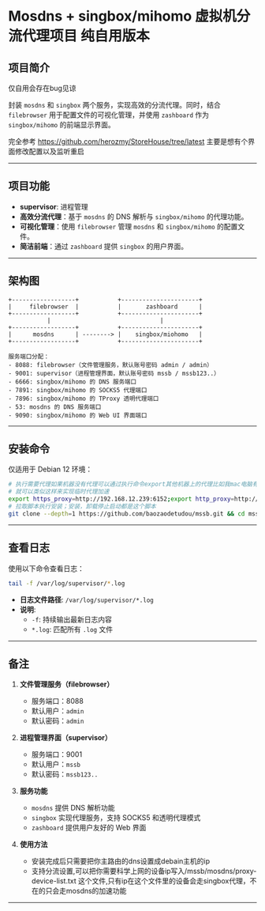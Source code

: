 
# Mosdns + singbox/mihomo 虚拟机分流代理项目 纯自用版本

## 项目简介
仅自用会存在bug见谅

封装 `mosdns` 和 `singbox` 两个服务，实现高效的分流代理。同时，结合 `filebrowser` 用于配置文件的可视化管理，并使用 `zashboard` 作为 `singbox/mihomo` 的前端显示界面。

完全参考 https://github.com/herozmy/StoreHouse/tree/latest 主要是想有个界面修改配置以及监听重启

---

## 项目功能

- **supervisor**: 进程管理
- **高效分流代理**：基于 `mosdns` 的 DNS 解析与 `singbox/mihomo` 的代理功能。
- **可视化管理**：使用 `filebrowser` 管理 `mosdns` 和 `singbox/mihomo` 的配置文件。
- **简洁前端**：通过 `zashboard` 提供 `singbox` 的用户界面。

---

## 架构图

```plaintext
+------------------+           +----------------------+
|     filebrowser  |           |       zashboard      |
+------------------+           +----------------------+
           |                               |
+------------------+           +----------------------+
|      mosdns      | --------> |    singbox/miohomo   |
+------------------+           +----------------------+

服务端口分配：
- 8088: filebrowser（文件管理服务，默认账号密码 admin / admin）
- 9001: supervisor（进程管理界面，默认账号密码 mssb / mssb123..）
- 6666: singbox/mihomo 的 DNS 服务端口
- 7891: singbox/mihomo 的 SOCKS5 代理端口
- 7896: singbox/mihomo 的 TProxy 透明代理端口
- 53: mosdns 的 DNS 服务端口
- 9090: singbox/mihomo 的 Web UI 界面端口
```

---

## 安装命令

仅适用于 Debian 12 环境：

```bash
# 执行需要代理如果机器没有代理可以通过执行命令export其他机器上的代理比如我mac电脑有surge或者win有mihomo允许局域网
# 就可以类似这样来实现临时代理加速
export https_proxy=http://192.168.12.239:6152;export http_proxy=http://192.168.12.239:6152;export all_proxy=socks5://192.168.12.239:6153
# 拉取脚本执行安装；安装，卸载停止启动都是这个脚本
git clone --depth=1 https://github.com/baozaodetudou/mssb.git && cd mssb && bash install.sh
```

---

## 查看日志

使用以下命令查看日志：

```bash
tail -f /var/log/supervisor/*.log
```

- **日志文件路径**: `/var/log/supervisor/*.log`
- **说明**:
    - `-f`: 持续输出最新日志内容
    - `*.log`: 匹配所有 `.log` 文件

---

## 备注

1. **文件管理服务（filebrowser）**
    - 服务端口：8088
    - 默认用户：`admin`
    - 默认密码：`admin`

2. **进程管理界面（supervisor）**
    - 服务端口：9001
    - 默认用户：`mssb`
    - 默认密码：`mssb123..`

3. **服务功能**
    - `mosdns` 提供 DNS 解析功能
    - `singbox` 实现代理服务，支持 SOCKS5 和透明代理模式
    - `zashboard` 提供用户友好的 Web 界面
4. **使用方法**
   - 安装完成后只需要把你主路由的dns设置成debain主机的ip
   - 支持分流设置,可以把你需要科学上网的设备ip写入/mssb/mosdns/proxy-device-list.txt 这个文件,只有ip在这个文件里的设备会走singbox代理，不在的只会走mosdns的加速功能

---

